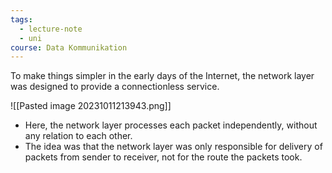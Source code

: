 ```yaml
---
tags:
  - lecture-note
  - uni
course: Data Kommunikation
---
```

To make things simpler in the early days of the Internet, the network layer was designed to provide a connectionless service.

![[Pasted image 20231011213943.png]]
* Here, the network layer processes each packet independently, without any relation to each other.
* The idea was that the network layer was only responsible for delivery of packets from sender to receiver, not for the route the packets took.